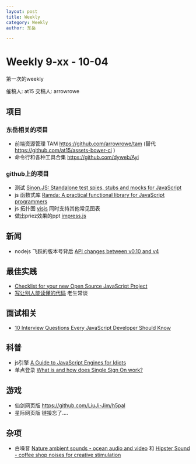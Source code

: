 ```yaml
---
layout: post
title: Weekly
category: Weekly
author: 东岳

---
```


# Weekly 9-xx - 10-04

第一次的weekly

催稿人: at15
交稿人: arrowrowe

## 项目

### 东岳相关的项目

- 前端资源管理 TAM https://github.com/arrowrowe/tam (替代 https://github.com/at15/assets-bower-ci )
- 命令行和各种工具合集 https://github.com/dyweb/Ayi

### github上的项目

- 测试 [Sinon.JS: Standalone test spies, stubs and mocks for JavaScript](http://sinonjs.org/)
- js 函数式库 [Ramda: A practical functional library for JavaScript programmers](https://www.npmjs.com/package/ramda)
- js 拓扑图 [visjs](http://visjs.org/network_examples.html) 同时支持其他常见图表
- 做出priez效果的ppt [impress.js](https://github.com/impress/impress.js)

## 新闻

- nodejs 飞跃的版本号背后 [API changes between v0.10 and v4](https://github.com/nodejs/node/wiki/API-changes-between-v0.10-and-v4) 

## 最佳实践

- [Checklist for your new Open Source JavaScript Project](http://ericdouglas.github.io/2015/09/27/checklist-for-your-new-open-source-javascript-project/)
- [写让别人能读懂的代码](http://www.cnblogs.com/richieyang/p/4840614.html) 老生常谈


## 面试相关

- [10 Interview Questions Every JavaScript Developer Should Know](https://medium.com/javascript-scene/10-interview-questions-every-javascript-developer-should-know-6fa6bdf5ad95)

## 科普

- js引擎 [A Guide to JavaScript Engines for Idiots](http://developer.telerik.com/featured/a-guide-to-javascript-engines-for-idiots/)
- 单点登录 [What is and how does Single Sign On work?](https://auth0.com/blog/2015/09/23/what-is-and-how-does-single-sign-on-work/) 

## 游戏

- 仙剑网页版 https://github.com/LiuJi-Jim/h5pal
- 星际网页版 链接忘了....

## 杂项

- 白噪音 [Nature ambient sounds - ocean audio and video](http://defonic.com/ocean.html) 和 [Hipster Sound - coffee shop noises for creative stimulation](http://hipstersound.com/ambient.html)